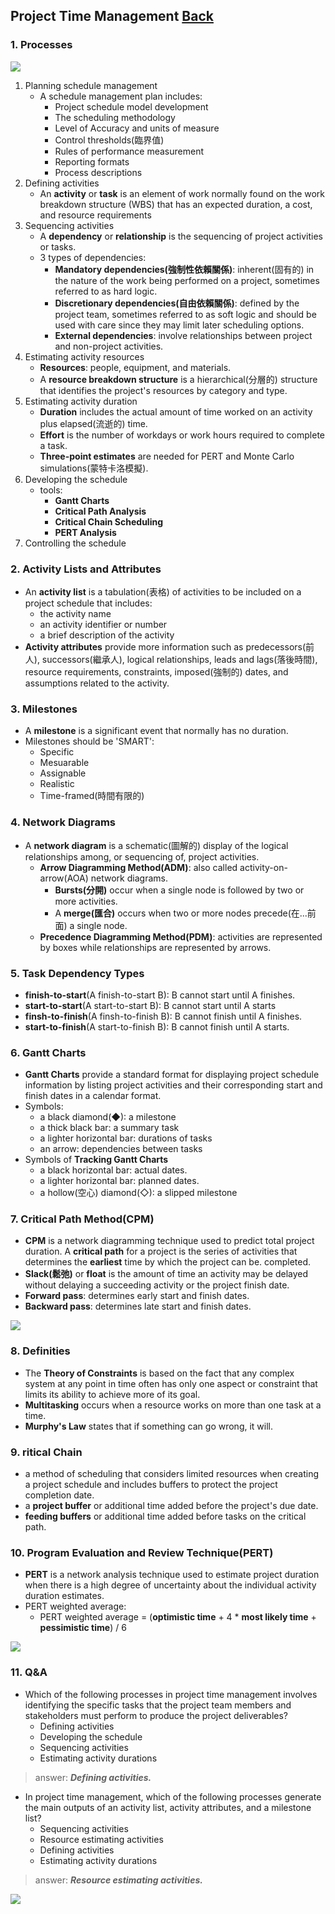 ## Project Time Management	[Back](./../projectManagement.md)

### 1. Processes

<img src="./processes.png">

1. Planning schedule management
    - A schedule management plan includes:
        - Project schedule model development
        - The scheduling methodology
        - Level of Accuracy and units of measure
        - Control thresholds(臨界值)
        - Rules of performance measurement
        - Reporting formats
        - Process descriptions
2. Defining activities
    - An **activity** or **task** is an element of work normally found on the work breakdown structure (WBS) that has an expected duration, a cost, and resource requirements
3. Sequencing activities
    - A **dependency** or **relationship** is the sequencing of project activities or tasks.
    - 3 types of dependencies:
        - **Mandatory dependencies(強制性依賴關係)**: inherent(固有的) in the nature of the work being performed on a project, sometimes referred to as hard logic.
        - **Discretionary dependencies(自由依賴關係)**: defined by the project team,  sometimes referred to as soft logic and should be used with care since they may limit later scheduling options.
        - **External dependencies**: involve relationships between project and non-project activities.
4. Estimating activity resources
    - **Resources**: people, equipment, and materials.
    - A **resource breakdown structure** is a hierarchical(分層的) structure that identifies the project's resources by category and type.
5. Estimating activity duration
    - **Duration** includes the actual amount of time worked on an activity plus elapsed(流逝的) time.
    - **Effort** is the number of workdays or work hours required to complete a task.
    - **Three-point estimates** are needed for PERT and Monte Carlo simulations(蒙特卡洛模擬).
6. Developing the schedule
    - tools:
        - **Gantt Charts**
        - **Critical Path Analysis**
        - **Critical Chain Scheduling**
        - **PERT Analysis**
7. Controlling the schedule

### 2. Activity Lists and Attributes

- An **activity list** is a tabulation(表格) of activities to be included on a project schedule that includes:
    - the activity name
    - an activity identifier or number
    - a brief description of the activity
- **Activity attributes** provide more information such as predecessors(前人), successors(繼承人), logical relationships, leads and lags(落後時間), resource requirements, constraints, imposed(強制的) dates, and assumptions related to the activity.

### 3. Milestones

- A **milestone** is a significant event that normally has no duration.
- Milestones should be 'SMART':
    - Specific
    - Mesuarable
    - Assignable
    - Realistic
    - Time-framed(時間有限的)

### 4. Network Diagrams

- A **network diagram** is a schematic(圖解的) display of the logical relationships among, or sequencing of, project activities.
    - **Arrow Diagramming Method(ADM)**: also called activity-on-arrow(AOA) network diagrams.
        - **Bursts(分開)** occur when a single node is followed by two or more activities.
        - A **merge(匯合)** occurs when two or more nodes precede(在...前面) a single node.
    - **Precedence Diagramming Method(PDM)**: activities are represented by boxes while relationships are represented by arrows.

### 5. Task Dependency Types

- **finish-to-start**(A finish-to-start B): B cannot start until A finishes.
- **start-to-start**(A start-to-start B): B cannot start until A starts
- **finsh-to-finish**(A finsh-to-finish B): B cannot finish until A finishes.
- **start-to-finish**(A start-to-finish B): B cannot finish until A starts.

### 6. Gantt Charts

- **Gantt Charts** provide a standard format for displaying project schedule information by listing project activities and their corresponding start and finish dates in a calendar format.
- Symbols:
    - a black diamond(◆): a milestone
    - a thick black bar: a summary task
    - a lighter horizontal bar: durations of tasks
    - an arrow: dependencies between tasks
- Symbols of **Tracking Gantt Charts**
    - a black horizontal bar: actual dates.
    - a lighter horizontal bar: planned dates.
    - a hollow(空心) diamond(◇): a slipped milestone

### 7. Critical Path Method(CPM)

- **CPM** is a network diagramming technique used to predict total project duration. A **critical path** for a project is the series of activities that determines the **earliest** time by which the project can be. completed.
- **Slack(鬆弛)** or **float** is the amount of time an activity may be delayed without delaying a succeeding activity or the project finish date.
- **Forward pass**: determines early start and finish dates.
- **Backward pass**: determines late start and finish dates.

<img src="./cpm.png">

### 8. Definities

- The **Theory of Constraints** is based on the fact that any complex system at any point in time often has only one aspect or constraint that limits its ability to achieve more of its goal.
- **Multitasking** occurs when a resource works on more than one task at a time.
- **Murphy's Law** states that if something can go wrong, it will.

### 9. ritical Chain

- a method of scheduling that considers limited resources when creating a project schedule and includes buffers to protect the project completion date.
- a **project buffer** or additional time added before the project's due date.
- **feeding buffers** or additional time added before tasks on the critical path.

### 10. Program Evaluation and Review Technique(PERT)

- **PERT** is a network analysis technique used to estimate project duration when there is a high degree of uncertainty about the individual activity duration estimates.
- PERT weighted average:
    - PERT weighted average = (**optimistic time** + 4 * **most likely time** + **pessimistic time**) / 6

<img src="./critical_chain.png">

### 11. Q&A

- Which of the following processes in project time management involves identifying the specific tasks that the project team members and stakeholders must perform to produce the project deliverables?
    - Defining activities
    - Developing the schedule
    - Sequencing activities
    - Estimating activity durations

> answer: <strong>*Defining activities.*</strong>

- In project time management, which of the following processes generate the main outputs of an activity list, activity attributes, and a milestone list?
    - Sequencing activities
    - Resource estimating activities
    - Defining activities
    - Estimating activity durations


> answer: <strong>*Resource estimating activities.*</strong>

<a href="http://aleen42.github.io/" target="_blank" ><img src="./../../pic/tail.gif"></a>
